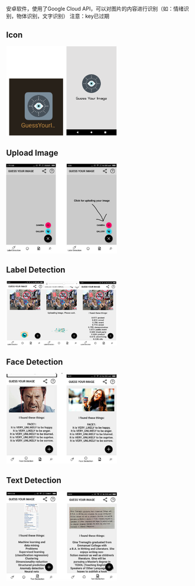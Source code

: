 安卓软件，使用了Google Cloud API，可以对图片的内容进行识别（如：情绪识别，物体识别，文字识别）
注意：key已过期

## Icon
<img src="https://github.com/Blackssugar/GuessYourImage/blob/master/images/icon.png" width=300/>

## Upload Image
<img src="https://github.com/Blackssugar/GuessYourImage/blob/master/images/detect0.png" width=300/>

## Label Detection
<img src="https://github.com/Blackssugar/GuessYourImage/blob/master/images/detect1.png" width=300/>

## Face Detection
<img src="https://github.com/Blackssugar/GuessYourImage/blob/master/images/detect2.png" width=300/>

## Text Detection
<img src="https://github.com/Blackssugar/GuessYourImage/blob/master/images/detect3.png" width=300/>




